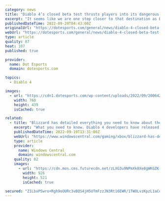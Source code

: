 ```yaml
---
category: news
title: "Diablo 4’s closed beta test thrusts players into its dangerous endgame"
excerpt: "It seems like we are one step closer to that destination as Blizzard Entertainment recently announced that a closed beta test for Diablo IV will be taking place in November 2022. Revealed earlier this ..."
publishedDateTime: 2022-09-20T04:43:00Z
originalUrl: "https://dotesports.com/general/news/diablo-4-closed-beta-test-thrusts-players-into-its-dangerous-endgame"
webUrl: "https://dotesports.com/general/news/diablo-4-closed-beta-test-thrusts-players-into-its-dangerous-endgame"
type: article
quality: 87
heat: 107
published: true

provider:
  name: Dot Esports
  domain: dotesports.com

topics:
  - Diablo 4

images:
  - url: "https://cdn1.dotesports.com/wp-content/uploads/2022/09/20064208/aMYMFK7FHw3viJCZ869hJH-768x439.jpg"
    width: 768
    height: 439
    isCached: true

related:
  - title: "Blizzard has detailed everything you need to know about the Diablo 4 closed beta"
    excerpt: "What you need to know. Diablo 4 developers have released a statement detailing more about the imminent closed beta. The closed beta will focus on the end game Diablo experience as ..."
    publishedDateTime: 2022-09-19T13:31:00Z
    webUrl: "https://www.windowscentral.com/gaming/xbox/blizzard-has-detailed-everything-you-need-to-know-about-the-diablo-4-closed-beta"
    type: article
    provider:
      name: Windows Central
      domain: windowscentral.com
    quality: 82
    images:
      - url: "https://cdn.mos.cms.futurecdn.net/zLXG3u9NPmXk8Xe8gWKGZK-1200-80.jpg"
        width: 926
        height: 521
        isCached: true

secured: "Z1LbxPSwro+Rgh9oOURc3vBQS4jH5UTmFzzJN3Rt16EWR/1TWOLvzKpzL1aCoAM7UawgWisnB6aOBep9FtisRbE9EjfUNNwGS72Ege1DFdYKw0ilAD2pbYu5RJs+n/6+0+kDLvRAFrulWZD04Pjt8EtsNR9Gmlo/Mx2zeA1tTJT83Z11QICEGQFp398vg9Cc7ICVWy9k+ln69pECoLG2gPid6JKnbbmFSsUAKdBQm34AZET4IN0++D/AVB6bVRF2fQNnwuR1in0ikZTvWHQ1sUKF35bpk0Ea0VssaCypNnJU0BOOVU+Z2GY7c1s9ZSbxkgVMvlUTQFtPBQKHA/JrewVFBHHDUnFaz1hAp5+m2fo=;Lg/xUwPjho8J4JljJ9gjxg=="
---
```


